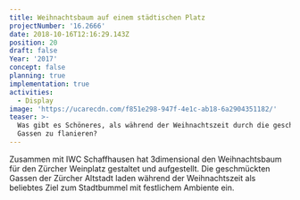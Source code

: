 ```yaml
---
title: Weihnachtsbaum auf einem städtischen Platz
projectNumber: '16.2666'
date: 2018-10-16T12:16:29.143Z
position: 20
draft: false
Year: '2017'
concept: false
planning: true
implementation: true
activities:
  - Display
image: 'https://ucarecdn.com/f851e298-947f-4e1c-ab18-6a2904351182/'
teaser: >-
  Was gibt es Schöneres, als während der Weihnachtszeit durch die geschmückten
  Gassen zu flanieren?
---
```

Zusammen mit IWC Schaffhausen hat 3dimensional den Weihnachtsbaum für den Zürcher Weinplatz gestaltet und aufgestellt. Die geschmückten Gassen der Zürcher Altstadt laden während der Weihnachtszeit als beliebtes Ziel zum Stadtbummel mit festlichem Ambiente ein.
